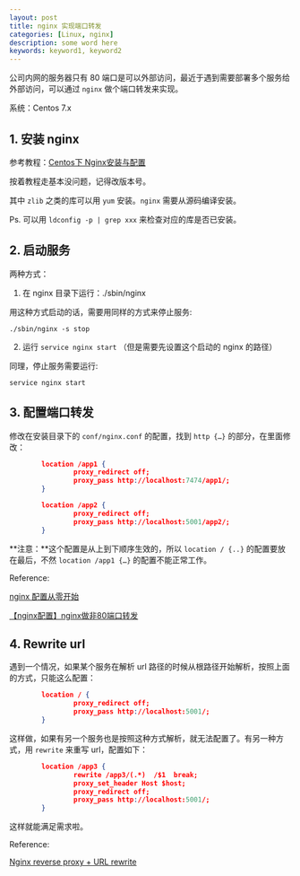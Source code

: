 ```yaml
---
layout: post
title: nginx 实现端口转发
categories: [Linux, nginx]
description: some word here
keywords: keyword1, keyword2
---
```


公司内网的服务器只有 80 端口是可以外部访问，最近于遇到需要部署多个服务给外部访问，可以通过 `nginx` 做个端口转发来实现。

系统：Centos 7.x

## 1. 安装 nginx

参考教程：[Centos下 Nginx安装与配置](https://www.jianshu.com/p/d5114a2a2052)

按着教程走基本没问题，记得改版本号。

其中 `zlib` 之类的库可以用 `yum` 安装。`nginx` 需要从源码编译安装。

Ps. 可以用 `ldconfig -p | grep xxx` 来检查对应的库是否已安装。

## 2. 启动服务

两种方式：
1) 在 nginx 目录下运行：./sbin/nginx

用这种方式启动的话，需要用同样的方式来停止服务:
```shell
./sbin/nginx -s stop
```

2) 运行 `service nginx start` （但是需要先设置这个启动的 nginx 的路径）

同理，停止服务需要运行:
```shell
service nginx start
```


## 3. 配置端口转发 

修改在安装目录下的 `conf/nginx.conf` 的配置，找到 `http {…}` 的部分，在里面修改：

```json
        location /app1 {
                proxy_redirect off;
                proxy_pass http://localhost:7474/app1/;
        }

        location /app2 {
                proxy_redirect off;
                proxy_pass http://localhost:5001/app2/;
        }
```

**注意：**这个配置是从上到下顺序生效的，所以 `location / {..}` 的配置要放在最后，不然 `location /app1 {…}` 的配置不能正常工作。


Reference:

[nginx 配置从零开始](http://oilbeater.com/nginx/2014/12/28/nginx-conf-from-zero.html)

[【nginx配置】nginx做非80端口转发](http://www.hoohack.me/2015/12/10/nginx-non80-port-forward)



## 4. Rewrite url 

遇到一个情况，如果某个服务在解析 url 路径的时候从根路径开始解析，按照上面的方式，只能这么配置：
```json
        location / {
                proxy_redirect off;
                proxy_pass http://localhost:5001/;
        }
```

这样做，如果有另一个服务也是按照这种方式解析，就无法配置了。有另一种方式，用 `rewrite` 来重写 url，配置如下：

```json
        location /app3 {
                rewrite /app3/(.*)  /$1  break;
                proxy_set_header Host $host;
                proxy_redirect off;
                proxy_pass http://localhost:5001/;
        }
```

这样就能满足需求啦。

Reference:

[Nginx reverse proxy + URL rewrite](https://serverfault.com/questions/379675/nginx-reverse-proxy-url-rewrite)

